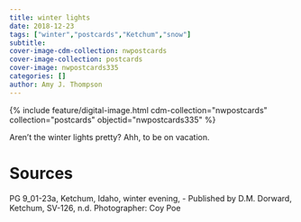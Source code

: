 ```yaml
---
title: winter lights
date: 2018-12-23
tags: ["winter","postcards","Ketchum","snow"]
subtitle: 
cover-image-cdm-collection: nwpostcards
cover-image-collection: postcards
cover-image: nwpostcards335
categories: []
author: Amy J. Thompson
---
```


{% include feature/digital-image.html cdm-collection="nwpostcards" collection="postcards" objectid="nwpostcards335" %}

Aren’t the winter lights pretty? Ahh, to be on vacation.

# Sources

PG 9_01-23a, Ketchum, Idaho, winter evening, - Published by D.M. Dorward, Ketchum, SV-126, n.d. Photographer: Coy Poe